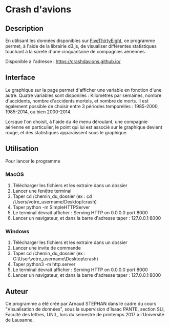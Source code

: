 # Crash d'avions

## Description

En utilisant les données disponibles sur [FiveThirtyEight](https://github.com/fivethirtyeight/data/tree/master/airline-safety), ce programme permet, à l'aide de la librairie d3.js, de visualiser différentes statistiques touchant à la sûreté d'une cinquantaine de compagnies aériennes.

Disponible à l'adresse : https://crashdavions.github.io/

## Interface

Le graphique sur la page permet d'afficher une variable en fonction d'une autre. Quatre variables sont disponiles : Kilomètres par semaines, nombre d'accidents, nombre d'accidents mortels, et nombre de morts.
Il est également possible de choisir entre 3 périodes temporelles : 1985-2000, 1985-2014, ou bien 2000-2014.

Lorsque l'on choisit, à l'aide du 4e menu déroulant, une compagnie aérienne en particulier, le point qui lui est associé sur le graphique devient rouge, et des statistiques apparaissent sous le graphique.

## Utilisation

Pour lancer le programme

### MacOS

1. Télécharger les fichiers et les extraire dans un dossier
2. Lancer une fenêtre terminal
3. Taper cd /chemin_du_dossier (ex : cd /Users/votre_username/Desktop/crash)
4. Taper python -m SimpleHTTPServer
5. Le terminal devrait afficher : Serving HTTP on 0.0.0.0 port 8000
6. Lancer un navigateur, et dans la barre d'adresse taper : 127.0.0.1:8000

### Windows

1. Télécharger les fichiers et les extraire dans un dossier
2. Lancer une invite de commande
3. Taper cd /chemin_du_dossier (ex : C:\User\votre_username\Desktop\crash)
4. Taper python3 -m http.server
5. Le terminal devrait afficher : Serving HTTP on 0.0.0.0 port 8000
6. Lancer un navigateur, et dans la barre d'adresse taper : 127.0.0.1:8000


## Auteur

Ce programme a été créé par Arnaud STEPHAN dans le cadre du cours "Visualisation de données", sous la supervision d'Isaac PANTE, section SLI, Faculté des lettres, UNIL, lors du semestre de printemps 2017 à l'Université de Lausanne.

